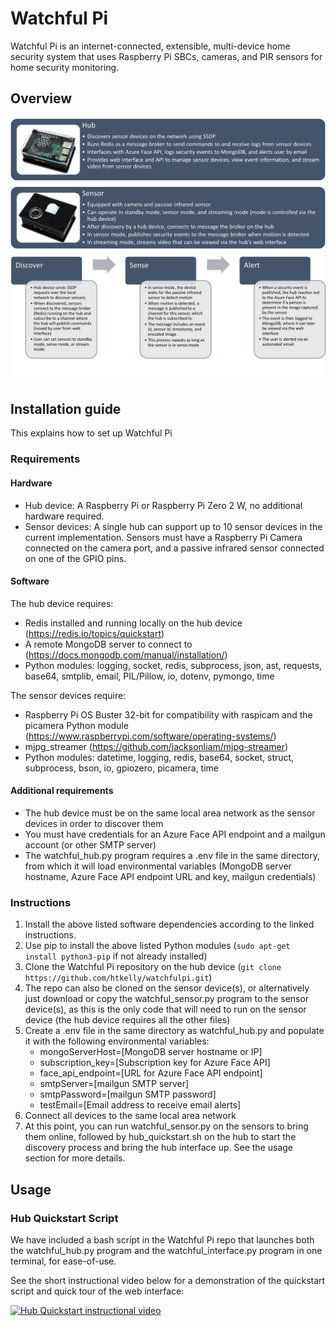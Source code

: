 # Watchful Pi

Watchful Pi is an internet-connected, extensible, multi-device home security system that uses Raspberry Pi SBCs, cameras, and PIR sensors for home security monitoring.

## Overview

![Device description](/docs/assets/images/devices.png)
![Process description](/docs/assets/images/process.png)

## Installation guide

This explains how to set up Watchful Pi

### Requirements

#### Hardware

- Hub device: A Raspberry Pi or Raspberry Pi Zero 2 W, no additional hardware required.
- Sensor devices: A single hub can support up to 10 sensor devices in the current implementation. Sensors must have a Raspberry Pi Camera connected on the camera port, and a passive infrared sensor connected on one of the GPIO pins. 

#### Software

The hub device requires:
- Redis installed and running locally on the hub device (https://redis.io/topics/quickstart)
- A remote MongoDB server to connect to (https://docs.mongodb.com/manual/installation/)
- Python modules: logging, socket, redis, subprocess, json, ast, requests, base64, smtplib, email, PIL/Pillow, io, dotenv, pymongo, time

The sensor devices require:
- Raspberry Pi OS Buster 32-bit for compatibility with raspicam and the picamera Python module (https://www.raspberrypi.com/software/operating-systems/)
- mjpg_streamer (https://github.com/jacksonliam/mjpg-streamer)
- Python modules: datetime, logging, redis, base64, socket, struct, subprocess, bson, io, gpiozero, picamera, time

#### Additional requirements

- The hub device must be on the same local area network as the sensor devices in order to discover them
- You must have credentials for an Azure Face API endpoint and a mailgun account (or other SMTP server)
- The watchful_hub.py program requires a .env file in the same directory, from which it will load environmental variables (MongoDB server hostname, Azure Face API endpoint URL and key, mailgun credentials)

### Instructions

1. Install the above listed software dependencies according to the linked instructions.
2. Use pip to install the above listed Python modules (`sudo apt-get install python3-pip` if not already installed)
3. Clone the Watchful Pi repository on the hub device (`git clone https://github.com/htkelly/watchfulpi.git`)
4. The repo can also be cloned on the sensor device(s), or alternatively just download or copy the watchful_sensor.py program to the sensor device(s), as this is the only code that will need to run on the sensor device (the hub device requires all the other files)
5. Create a .env file in the same directory as watchful_hub.py and populate it with the following environmental variables:
   - mongoServerHost=[MongoDB server hostname or IP]
   - subscription_key=[Subscription key for Azure Face API]
   - face_api_endpoint=[URL for Azure Face API endpoint]
   - smtpServer=[mailgun SMTP server]
   - smtpPassword=[mailgun SMTP password]
   - testEmail=[Email address to receive email alerts]
6. Connect all devices to the same local area network
7. At this point, you can run watchful_sensor.py on the sensors to bring them online, followed by hub_quickstart.sh on the hub to start the discovery process and bring the hub interface up. See the usage section for more details.
  
## Usage

### Hub Quickstart Script
We have included a bash script in the Watchful Pi repo that launches both the watchful_hub.py program and the watchful_interface.py program in one terminal, for ease-of-use.

See the short instructional video below for a demonstration of the quickstart script and quick tour of the web interface:

[![Hub Quickstart instructional video](https://img.youtube.com/vi/6alG7rHy9vE/0.jpg)](https://www.youtube.com/watch?v=6alG7rHy9vE)

